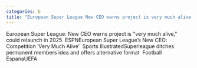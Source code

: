 ```yaml
---
categories: b
title: "European Super League New CEO warns project is very much alive could relaunch in 2025  ESPN"
---
```

European Super League: New CEO warns project is "very much alive," could relaunch in 2025&nbsp;&nbsp;ESPNEuropean Super League’s New CEO: Competition ‘Very Much Alive’&nbsp;&nbsp;Sports IllustratedSuperleague ditches permanent members idea and offers alternative format&nbsp;&nbsp;Football EspanaUEFA
